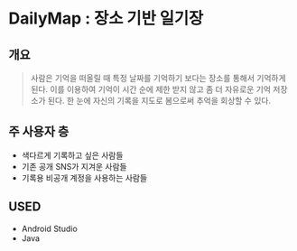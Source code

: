 DailyMap : 장소 기반 일기장
==========================

## 개요 
> 사람은 기억을 떠올릴 때 특정 날짜를 기억하기 보다는 장소를 통해서 기억하게 된다. 이를 이용하여 기억이 시간 순에 제한 받지 않고 좀 더 자유로운 기억 저장소가 된다. 한 눈에 자신의 기록을 지도로 봄으로써 추억을 회상할 수 있다.

## 주 사용자 층
+ 색다르게 기록하고 싶은 사람들
+ 기존 공개 SNS가 지겨운 사람들
+ 기록용 비공개 계정을 사용하는 사람들

## USED
+ Android Studio
+ Java
